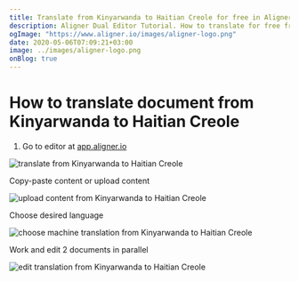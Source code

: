 ```yaml
---
title: Translate from Kinyarwanda to Haitian Creole for free in Aligner Editor
description: Aligner Dual Editor Tutorial. How to translate for free from Kinyarwanda to Haitian Creole. Aligner is multilingual document management platform. 
ogImage: "https://www.aligner.io/images/aligner-logo.png"
date: 2020-05-06T07:09:21+03:00
image: ../images/aligner-logo.png
onBlog: true
---
```


# How to translate document from Kinyarwanda to Haitian Creole

1. Go to editor at [app.aligner.io](https://app.aligner.io "Aligner App web page")

![translate from Kinyarwanda to Haitian Creole](../aligner-blank-editor.png "translate from Kinyarwanda to Haitian Creole")

Copy-paste content or upload content

![upload content from Kinyarwanda to Haitian Creole](../aligner-uploaded-document.png "upload content from Kinyarwanda to Haitian Creole")

Choose desired language

![choose machine translation from Kinyarwanda to Haitian Creole](../aligner-language-dropdown.png "choose machine translation from Kinyarwanda to Haitian Creole")

Work and edit 2 documents in parallel

![edit translation from Kinyarwanda to Haitian Creole](../aligner-double-sitded-editor.png "edit translation from Kinyarwanda to Haitian Creole")

